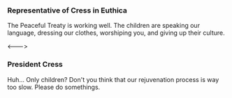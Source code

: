 ### Representative of Cress in Euthica

<!-- __ALIGN_RIGHT__ -->

The Peaceful Treaty is working well. The children are speaking our language, dressing our clothes, worshiping you, and giving up their culture. 

<--->

### President Cress

Huh... Only children? Don't you think that our rejuvenation process is way too slow. Please do somethings.
